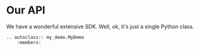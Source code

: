 # Our API

We have a wonderful extensive SDK.
Well, ok, it's just a single Python class.

```{eval-rst}
.. autoclass:: my_demo.MyDemo
    :members:
```
